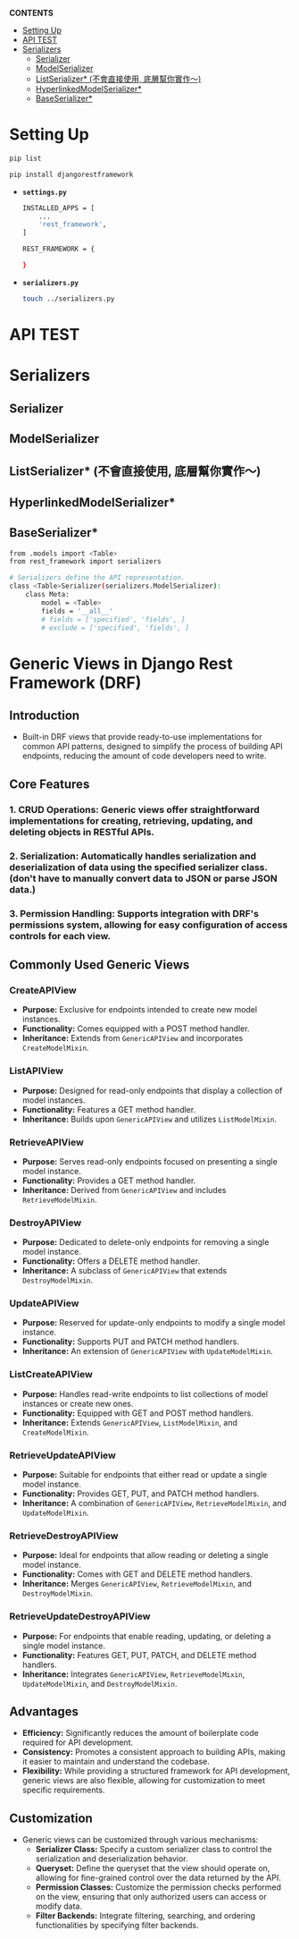 **CONTENTS**
- [Setting Up](#setting-up)
- [API TEST](#api-test)
- [Serializers](#serializers)
  - [Serializer](#serializer)
  - [ModelSerializer](#modelserializer)
  - [ListSerializer\* (不會直接使用, 底層幫你實作～)](#listserializer-不會直接使用-底層幫你實作)
  - [HyperlinkedModelSerializer\*](#hyperlinkedmodelserializer)
  - [BaseSerializer\*](#baseserializer)
  
# Setting Up
```bash
pip list
```
```bash
pip install djangorestframework
```
- **```settings.py```**
    ```bash
    INSTALLED_APPS = [
        ...
        'rest_framework',
    ]
    ```
    ```bash
    REST_FRAMEWORK = {

    }
    ```
- **```serializers.py```**
    ```bash
    touch ../serializers.py
    ```

# API TEST


# Serializers
## Serializer
## ModelSerializer
## ListSerializer* (不會直接使用, 底層幫你實作～)
## HyperlinkedModelSerializer*
## BaseSerializer*


```bash
from .models import <Table>
from rest_framework import serializers

# Serializers define the API representation.
class <Table>Serializer(serializers.ModelSerializer):
    class Meta:
        model = <Table>
        fields = '__all__'
        # fields = ['specified', 'fields', ]
        # exclude = ['specified', 'fields', ]
```

# Generic Views in Django Rest Framework (DRF)

## Introduction
- Built-in DRF views that provide ready-to-use implementations for common API patterns, designed to simplify the process of building API endpoints, reducing the amount of code developers need to write.

  
## Core Features
### 1. **CRUD Operations:** Generic views offer straightforward implementations for creating, retrieving, updating, and deleting objects in RESTful APIs.
### 2. **Serialization:** Automatically handles serialization and deserialization of data using the specified serializer class. (don't have to manually convert data to JSON or parse JSON data.)
### 3. **Permission Handling:** Supports integration with DRF's permissions system, allowing for easy configuration of access controls for each view.

## Commonly Used Generic Views
### **CreateAPIView**
- **Purpose:** Exclusive for endpoints intended to create new model instances.
- **Functionality:** Comes equipped with a POST method handler.
- **Inheritance:** Extends from `GenericAPIView` and incorporates `CreateModelMixin`.

### **ListAPIView**
- **Purpose:** Designed for read-only endpoints that display a collection of model instances.
- **Functionality:** Features a GET method handler.
- **Inheritance:** Builds upon `GenericAPIView` and utilizes `ListModelMixin`.

### **RetrieveAPIView**
- **Purpose:** Serves read-only endpoints focused on presenting a single model instance.
- **Functionality:** Provides a GET method handler.
- **Inheritance:** Derived from `GenericAPIView` and includes `RetrieveModelMixin`.

### **DestroyAPIView**
- **Purpose:** Dedicated to delete-only endpoints for removing a single model instance.
- **Functionality:** Offers a DELETE method handler.
- **Inheritance:** A subclass of `GenericAPIView` that extends `DestroyModelMixin`.

### **UpdateAPIView**
- **Purpose:** Reserved for update-only endpoints to modify a single model instance.
- **Functionality:** Supports PUT and PATCH method handlers.
- **Inheritance:** An extension of `GenericAPIView` with `UpdateModelMixin`.

### **ListCreateAPIView**
- **Purpose:** Handles read-write endpoints to list collections of model instances or create new ones.
- **Functionality:** Equipped with GET and POST method handlers.
- **Inheritance:** Extends `GenericAPIView`, `ListModelMixin`, and `CreateModelMixin`.

### **RetrieveUpdateAPIView**
- **Purpose:** Suitable for endpoints that either read or update a single model instance.
- **Functionality:** Provides GET, PUT, and PATCH method handlers.
- **Inheritance:** A combination of `GenericAPIView`, `RetrieveModelMixin`, and `UpdateModelMixin`.

### **RetrieveDestroyAPIView**
- **Purpose:** Ideal for endpoints that allow reading or deleting a single model instance.
- **Functionality:** Comes with GET and DELETE method handlers.
- **Inheritance:** Merges `GenericAPIView`, `RetrieveModelMixin`, and `DestroyModelMixin`.

### **RetrieveUpdateDestroyAPIView**
- **Purpose:** For endpoints that enable reading, updating, or deleting a single model instance.
- **Functionality:** Features GET, PUT, PATCH, and DELETE method handlers.
- **Inheritance:** Integrates `GenericAPIView`, `RetrieveModelMixin`, `UpdateModelMixin`, and `DestroyModelMixin`.


## Advantages
- **Efficiency:** Significantly reduces the amount of boilerplate code required for API development.
- **Consistency:** Promotes a consistent approach to building APIs, making it easier to maintain and understand the codebase.
- **Flexibility:** While providing a structured framework for API development, generic views are also flexible, allowing for customization to meet specific requirements.

## Customization
- Generic views can be customized through various mechanisms:
  - **Serializer Class:** Specify a custom serializer class to control the serialization and deserialization behavior.
  - **Queryset:** Define the queryset that the view should operate on, allowing for fine-grained control over the data returned by the API.
  - **Permission Classes:** Customize the permission checks performed on the view, ensuring that only authorized users can access or modify data.
  - **Filter Backends:** Integrate filtering, searching, and ordering functionalities by specifying filter backends.

